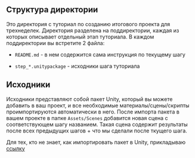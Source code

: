 ## Структура директории

Это директория с туториал по созданию итогового проекта для трехнеделек. Директория разделена на поддиректории,
каждая из которых описывает отдельный этап туториала. В каждом поддиректории вы встретите 2 файла:

* <code>README.md</code> - в нем содержится сама инструкция по текущему шагу

* <code>step_*.unitypackage</code> - исходники шага туториала

## Исходники

Исходники представляют собой пакет Unity, который вы можете добавить в ваш проект, и все необходимые материалы/сцены/скрипты проимпортируются
автоматически в него. После импорта пакета в вашем проекте в папке <code>Assets/Scenes</code> добавится новая сцена с соответствующем шагу
названием. Такая сцена содержит результаты после всех предыдущих шагов + что мы сделали после ткущего шага.

Для тех, кто не знает, как импортировать пакет в Unity, прикладываю [ссылку](https://docs.unity3d.com/560/Documentation/Manual/AssetPackages.html)
